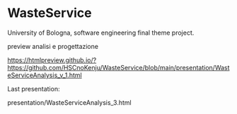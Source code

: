 # WasteService
University of Bologna, software engineering final theme project.


preview analisi e progettazione

https://htmlpreview.github.io/?https://github.com/HSCnoKenju/WasteService/blob/main/presentation/WasteServiceAnalysis_v_1.html



Last presentation:

presentation/WasteServiceAnalysis_3.html